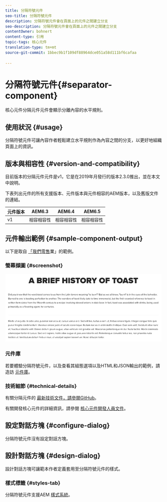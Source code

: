 ```yaml
---
title: 分隔符號元件
seo-title: 分隔符號元件
description: 分隔符號元件會在頁面上的元件之間建立分支
seo-description: 分隔符號元件會在頁面上的元件之間建立分支
contentOwner: bohnert
content-type: 引用
topic-tags: 核心元件
translation-type: tm+mt
source-git-commit: 1bbec9b1f109df88964dce051a58d111bf6cafaa

---
```



# 分隔符號元件{#separator-component}

核心元件分隔元件元件會顯示分離內容的水平規則。

## 使用狀況 {#usage}

分隔符號元件可讓內容作者輕鬆建立水平規則作為內容之間的分支，以更好地組織頁面上的資訊。

## 版本與相容性 {#version-and-compatibility}

目前版本的分隔元件元件是v1，它是在2019年月發行的版本2.3.0推出，並在本文中說明。

下表列出元件的所有支援版本、元件版本與元件相容的AEM版本，以及舊版文件的連結。

| 元件版本 | AEM6.3 | AEM6.4 | AEM6.5 |
|---|---|---|---|
| v1 | 相容相容性 | 相容相容性 | 相容相容性 |

## 元件輸出範例 {#sample-component-output}

以下是取自 [「我們零售](https://helpx.adobe.com/experience-manager/6-5/sites/developing/using/we-retail.html)業」的範例。

### 螢幕擷圖 {#screenshot}

![](assets/screen_shot_2019-02-07at09.38.58.png)

### 元件庫

若要體驗分隔符號元件，以及查看其組態選項以及HTML和JSON輸出的範例，請造訪 [元件庫](http://opensource.adobe.com/aem-core-wcm-components/library/separator.html)。

### 技術細節 {#technical-details}

有關分隔元件的 [最新技術文件，請參閱GitHub](https://github.com/adobe/aem-core-wcm-components/blob/master/content/src/content/jcr_root/apps/core/wcm/components/separator/v1/separator)。

有關開發核心元件的詳細資訊，請參閱 [核心元件開發人員文件](developing.md)。

## 設定對話方塊 {#configure-dialog}

分隔符號元件沒有設定對話方塊。

## 設計對話方塊 {#design-dialog}

設計對話方塊可讓範本作者定義套用至分隔符號元件的樣式。

### 樣式標籤 {#styles-tab}

分隔符號元件支援AEM [樣式系統](authoring.md#component-styling)。
